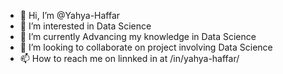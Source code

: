 - 👋 Hi, I’m @Yahya-Haffar
- 👀 I’m interested in Data Science
- 🌱 I’m currently Advancing my knowledge in Data Science
- 💞️ I’m looking to collaborate on project involving Data Science
- 📫 How to reach me on linnked in at /in/yahya-haffar/

<!---
Yahya-Haffar/Yahya-Haffar is a ✨ special ✨ repository because its `README.md` (this file) appears on your GitHub profile.
You can click the Preview link to take a look at your changes.
--->
